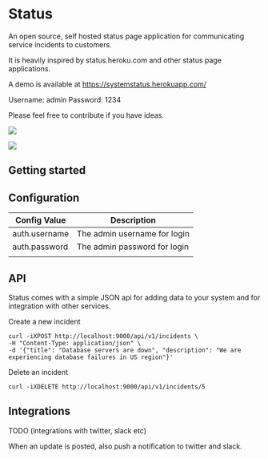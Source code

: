 # Status

An open source, self hosted status page application for communicating service incidents to customers.

It is heavily inspired by status.heroku.com and other status page applications.

A demo is available at https://systemstatus.herokuapp.com/

Username: admin
Password: 1234

Please feel free to contribute if you have ideas.

![](https://raw.githubusercontent.com/owainlewis/status/master/public/images/previewa.png)

![](https://raw.githubusercontent.com/owainlewis/status/master/public/images/previewb.png)

## Getting started

## Configuration

| Config Value  | Description                  |
|---------------|------------------------------|
| auth.username | The admin username for login |
| auth.password | The admin password for login |
|               |                              |

## API

Status comes with a simple JSON api for adding data to your system and for integration with other services.

Create a new incident

```
curl -iXPOST http://localhost:9000/api/v1/incidents \
-H "Content-Type: application/json" \
-d '{"title": "Database servers are down", "description": "We are experiencing database failures in US region"}'
```

Delete an incident

```
curl -iXDELETE http://localhost:9000/api/v1/incidents/5
```

## Integrations

TODO (integrations with twitter, slack etc)

When an update is posted, also push a notification to twitter and slack.



